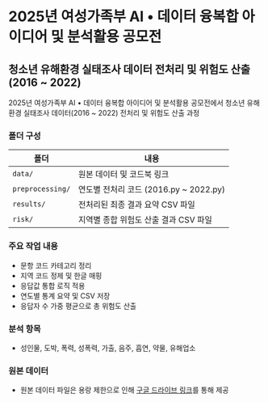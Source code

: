 # 2025년 여성가족부 AI • 데이터 융복합 아이디어 및 분석활용 공모전

## 청소년 유해환경 실태조사 데이터 전처리 및 위험도 산출 (2016 ~ 2022)

2025년 여성가족부 AI • 데이터 융복합 아이디어 및 분석활용 공모전에서 청소년 유해환경 실태조사 데이터(2016 ~ 2022) 전처리 및 위험도 산출 과정

### 폴더 구성

| 폴더 | 내용 |
|------|------|
| `data/` | 원본 데이터 및 코드북 링크 |
| `preprocessing/` | 연도별 전처리 코드 (2016.py ~ 2022.py) |
| `results/` | 전처리된 최종 결과 요약 CSV 파일 |
| `risk/` | 지역별 종합 위험도 산출 결과 CSV 파일 |

### 주요 작업 내용
- 문항 코드 카테고리 정리
- 지역 코드 정제 및 한글 매핑
- 응답값 통합 로직 적용
- 연도별 통계 요약 및 CSV 저장
- 응답자 수 가중 평균으로 총 위험도 산출

### 분석 항목
- 성인물, 도박, 폭력, 성폭력, 가출, 음주, 흡연, 약물, 유해업소

### 원본 데이터
- 원본 데이터 파일은 용랑 제한으로 인해 [구글 드라이브 링크](https://drive.google.com/drive/folders/11q4osaDAXS_VIh9Y3nDp7tcj7p5SGrAj?usp=drive_link)를 통해 제공
